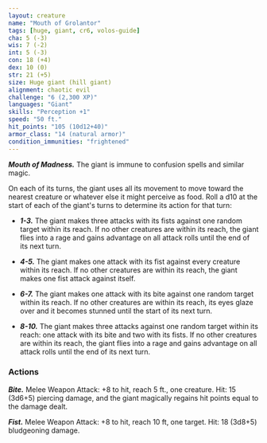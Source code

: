 ```yaml
---
layout: creature
name: "Mouth of Grolantor"
tags: [huge, giant, cr6, volos-guide]
cha: 5 (-3)
wis: 7 (-2)
int: 5 (-3)
con: 18 (+4)
dex: 10 (0)
str: 21 (+5)
size: Huge giant (hill giant)
alignment: chaotic evil
challenge: "6 (2,300 XP)"
languages: "Giant"
skills: "Perception +1"
speed: "50 ft."
hit_points: "105 (10d12+40)"
armor_class: "14 (natural armor)"
condition_immunities: "frightened"
---
```


***Mouth of Madness.*** The giant is immune to confusion spells and similar magic.

On each of its turns, the giant uses all its movement to move toward the nearest creature or whatever else it might perceive as food. Roll a d10 at the start of each of the giant's turns to determine its action for that turn:

* ***1-3.*** The giant makes three attacks with its fists against one random target within its reach. If no other creatures are within its reach, the giant flies into a rage and gains advantage on all attack rolls until the end of its next turn.

* ***4-5.*** The giant makes one attack with its fist against every creature within its reach. If no other creatures are within its reach, the giant makes one fist attack against itself.

* ***6-7.*** The giant makes one attack with its bite against one random target within its reach. If no other creatures are within its reach, its eyes glaze over and it becomes stunned until the start of its next turn.

* ***8-10.*** The giant makes three attacks against one random target within its reach: one attack with its bite and two with its fists. If no other creatures are within its reach, the giant flies into a rage and gains advantage on all attack rolls until the end of its next turn.

### Actions

***Bite.*** Melee Weapon Attack: +8 to hit, reach 5 ft., one creature. Hit: 15 (3d6+5) piercing damage, and the giant magically regains hit points equal to the damage dealt.

***Fist.*** Melee Weapon Attack: +8 to hit, reach 10 ft, one target. Hit: 18 (3d8+5) bludgeoning damage.
